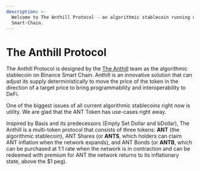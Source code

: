 ```yaml
---
description: >-
  Welcome to The Anthill Protocol - an algorithmic stablecoin running on Binance
  Smart-Chain.
---
```


# The Anthill Protocol

The Anthill Protocol is designed by the [The Anthill](http://www.theanthill.io) team as the algorithmic stablecoin on Binance Smart Chain. Anthill is an innovative solution that can adjust its supply deterministically to move the price of the token in the direction of a target price to bring programmability and interoperability to DeFi. 

One of the biggest issues of all current algorithmic stablecoins right now is utility. We are glad that the ANT Token has use-cases right away.

Inspired by Basis and its predecessors \(Empty Set Dollar and bDollar\), The Anthill is a multi-token protocol that consists of three tokens: **ANT** \(the algorithmic stablecoin\), ANT Shares \(or **ANTS**, which holders can claim ANT inflation when the network expands\), and ANT Bonds \(or **ANTB**, which can be purchased at 1:1 rate when the network is in contraction and can be redeemed with premium for ANT the network returns to its inflationary state, above the $1 peg\).

